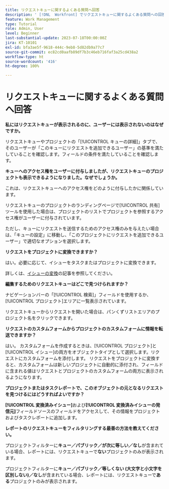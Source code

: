 ```yaml
---
title: リクエストキューに関するよくある質問へ回答
description: ' [!DNL  Workfront] でリクエストキューに関するよくある質問への回答を示します。'
feature: Work Management
type: Tutorial
role: Admin, User
level: Beginner
last-substantial-update: 2023-07-18T00:00:00Z
jira: KT-10101
exl-id: bfa3ae5f-9618-444c-9eb8-5d82db9a77c7
source-git-commit: ec82cd0aafb89df7b3c46eb716faf3a25cd438a2
workflow-type: ht
source-wordcount: '416'
ht-degree: 100%

---
```


# リクエストキューに関するよくある質問へ回答

**私にはリクエストキューが表示されるのに、ユーザーには表示されないのはなぜですか。**

リクエストキューやプロジェクトの「[!UICONTROL キューの詳細]」タブで、そのユーザーが「このキューにリクエストを追加できるユーザー」の基準を満たしていることを確認します。フィールドの条件を満たしていることを確認します。

**キューへのアクセス権をユーザーに付与しましたが、リクエストキューのプロジェクトも表示できるようになりました。なぜでしょうか。**

これは、リクエストキューへのアクセス権をどのように付与したかに関係しています。

リクエストキューのプロジェクトのランディングページで[!UICONTROL 共有]ツールを使用した場合は、プロジェクトのリストでプロジェクトを参照するアクセス権がユーザーに付与されています。

ただし、キューにリクエストを送信するためのアクセス権のみを与えたい場合は、「キューの設定」に移動し、「このプロジェクトにリクエストを追加できるユーザー」で適切なオプションを選択します。

**リクエストをプロジェクトに変換できますか？**

はい。必要に応じて、イシューをタスクまたはプロジェクトに変換できます。

詳しくは、[イシューの変換](https://experienceleague.adobe.com/docs/workfront/using/manage-work/issues/convert-issues/convert-issues-overview.html?lang=ja)の記事を参照してください。

**編集するためのリクエストキューはどこで見つけられますか？**

ナビゲーションバーの「[!UICONTROL 検索]」フィールドを使用するか、[!UICONTROL プロジェクト]エリアに一覧表示されています。

リクエストキューからリクエストを開いた場合は、パンくずリストエリアのプロジェクト名をクリックできます。

**リクエストのカスタムフォームからプロジェクトのカスタムフォームに情報を転送できますか？**

はい。 カスタムフォームを作成するときは、[!UICONTROL プロジェクト]と[!UICONTROL イシュー]の両方をオブジェクトタイプとして選択します。リクエストにカスタムフォームを添付します。 リクエストをプロジェクトに変換すると、カスタムフォームは新しいプロジェクトに自動的に添付され、フィールドに含まれる値はリクエストとプロジェクトのカスタムフォームの両方に表示されるようになります。

**プロジェクトまたはタスクレポートで、このオブジェクトの元となるリクエストを見つけるにはどうすればよいですか？**

**[!UICONTROL 変換済みイシュー]**&#x200B;および&#x200B;**[!UICONTROL 変換済みイシューの発信元]**&#x200B;フィールドソースのフィールドをアクセスして、その情報をプロジェクトおよびタスクレポートに追加します。

**レポートのリクエストキューをフィルタリングする最善の方法を教えてください。**

プロジェクトフィルターに&#x200B;**キュー／パブリック／が次に等しい／なし**&#x200B;が含まれている場合、レポートには、リクエストキューで&#x200B;**ない**&#x200B;プロジェクトのみが表示されます。

プロジェクトフィルターに&#x200B;**キュー／パブリック／等しくない (大文字と小文字を区別しない)／なし**&#x200B;が含まれている場合、レポートには、リクエストキューで&#x200B;**ある**&#x200B;プロジェクトのみが表示されます。

